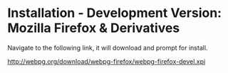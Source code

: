 # Installation - Development Version: Mozilla Firefox & Derivatives

Navigate to the following link, it will download and prompt for install.

http://webpg.org/download/webpg-firefox/webpg-firefox-devel.xpi
